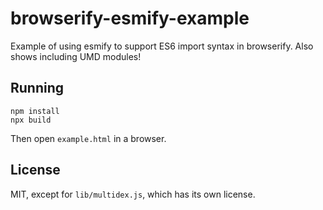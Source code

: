 # browserify-esmify-example

Example of using esmify to support ES6 import syntax in browserify.  Also shows including UMD modules!

## Running

    npm install
    npx build
    
Then open `example.html` in a browser.

## License

MIT, except for `lib/multidex.js`, which has its own license.
